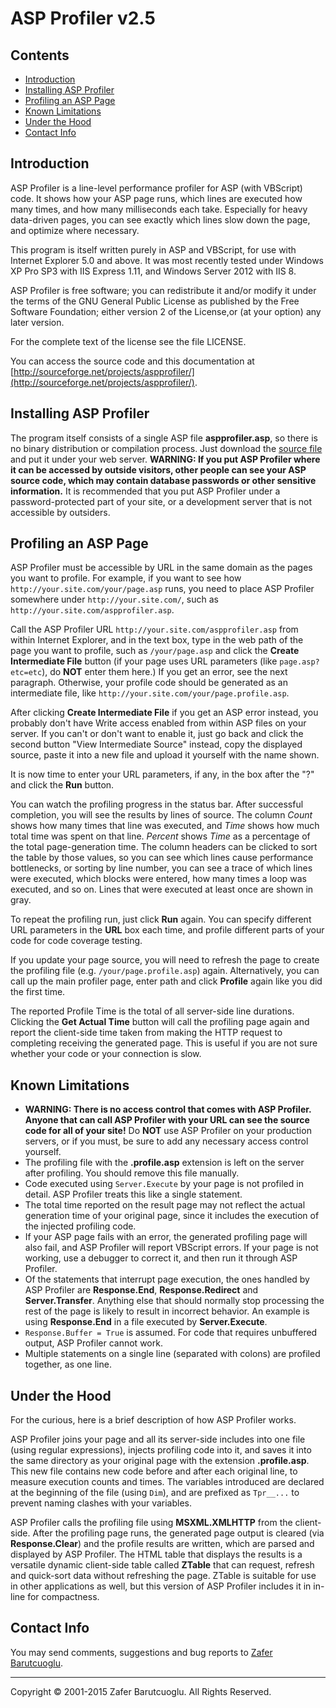 ASP Profiler v2.5
=================

Contents
--------


*   [Introduction](#Introduction)
*   [Installing ASP Profiler](#Installing)
*   [Profiling an ASP Page](#Usage)
*   [Known Limitations](#Limitations)
*   [Under the Hood](#Internals)
*   [Contact Info](#Contact)

<a name="Introduction"></a>

Introduction
------------

ASP Profiler is a line-level performance profiler for ASP (with VBScript) code. It shows how your ASP page runs, which lines are executed how many times, and how many milliseconds each take. Especially for heavy data-driven pages, you can see exactly which lines slow down the page, and optimize where necessary.

This program is itself written purely in ASP and VBScript, for use with Internet Explorer 5.0 and above. It was most recently tested under Windows XP Pro SP3 with IIS Express 1.11, and Windows Server 2012 with IIS 8.

ASP Profiler is free software; you can redistribute it and/or modify it under the terms of the GNU General Public License as published by the Free Software Foundation; either version 2 of the License,or (at your option) any later version.

For the complete text of the license see the file LICENSE.

You can access the source code and this documentation at [http://sourceforge.net/projects/aspprofiler/](http://sourceforge.net/projects/aspprofiler/).

<a name="Installing"></a>

Installing ASP Profiler
-----------------------

The program itself consists of a single ASP file **aspprofiler.asp**, so there is no binary distribution or compilation process. Just download the [source file](http://sourceforge.net/projects/aspprofiler/) and put it under your web server. **WARNING: If you put ASP Profiler where it can be accessed by outside visitors, other people can see your ASP source code, which may contain database passwords or other sensitive information.** It is recommended that you put ASP Profiler under a password-protected part of your site, or a development server that is not accessible by outsiders.

<a name="Usage"></a>

Profiling an ASP Page
---------------------

ASP Profiler must be accessible by URL in the same domain as the pages you want to profile. For example, if you want to see how `http://your.site.com/your/page.asp` runs, you need to place ASP Profiler somewhere under `http://your.site.com/`, such as `http://your.site.com/aspprofiler.asp`.

Call the ASP Profiler URL `http://your.site.com/aspprofiler.asp` from within Internet Explorer, and in the text box, type in the web path of the page you want to profile, such as `/your/page.asp` and click the **Create Intermediate File** button (if your page uses URL parameters (like `page.asp?etc=etc`), do **NOT** enter them here.) If you get an error, see the next paragraph. Otherwise, your profile code should be generated as an intermediate file, like `http://your.site.com/your/page.profile.asp`.

After clicking **Create Intermediate File** if you get an ASP error instead, you probably don't have Write access enabled from within ASP files on your server. If you can't or don't want to enable it, just go back and click the second button "View Intermediate Source" instead, copy the displayed source, paste it into a new file and upload it yourself with the name shown.

It is now time to enter your URL parameters, if any, in the box after the "?" and click the **Run** button.

You can watch the profiling progress in the status bar. After successful completion, you will see the results by lines of source. The column _Count_ shows how many times that line was executed, and _Time_ shows how much total time was spent on that line. _Percent_ shows _Time_ as a percentage of the total page-generation time. The column headers can be clicked to sort the table by those values, so you can see which lines cause performance bottlenecks, or sorting by line number, you can see a trace of which lines were executed, which blocks were entered, how many times a loop was executed, and so on. Lines that were executed at least once are shown in gray.

To repeat the profiling run, just click **Run** again. You can specify different URL parameters in the **URL** box each time, and profile different parts of your code for code coverage testing.

If you update your page source, you will need to refresh the page to create the profiling file (e.g. `/your/page.profile.asp`) again. Alternatively, you can call up the main profiler page, enter path and click **Profile** again like you did the first time.

The reported Profile Time is the total of all server-side line durations. Clicking the **Get Actual Time** button will call the profiling page again and report the client-side time taken from making the HTTP request to completing receiving the generated page. This is useful if you are not sure whether your code or your connection is slow.

<a name="Limitations"></a>

Known Limitations
-----------------

*   **WARNING: There is no access control that comes with ASP Profiler. Anyone that can call ASP Profiler with your URL can see the source code for all of your site!** Do **NOT** use ASP Profiler on your production servers, or if you must, be sure to add any necessary access control yourself.
*   The profiling file with the **.profile.asp** extension is left on the server after profiling. You should remove this file manually.
*   Code executed using `Server.Execute` by your page is not profiled in detail. ASP Profiler treats this like a single statement.
*   The total time reported on the result page may not reflect the actual generation time of your original page, since it includes the execution of the injected profiling code.
*   If your ASP page fails with an error, the generated profiling page will also fail, and ASP Profiler will report VBScript errors. If your page is not working, use a debugger to correct it, and then run it through ASP Profiler.
*   Of the statements that interrupt page execution, the ones handled by ASP Profiler are **Response.End**, **Response.Redirect** and **Server.Transfer**. Anything else that should normally stop processing the rest of the page is likely to result in incorrect behavior. An example is using **Response.End** in a file executed by **Server.Execute**.
*   `Response.Buffer = True` is assumed. For code that requires unbuffered output, ASP Profiler cannot work.
*   Multiple statements on a single line (separated with colons) are profiled together, as one line.

<a name="Internals"></a>

Under the Hood
--------------

For the curious, here is a brief description of how ASP Profiler works.

ASP Profiler joins your page and all its server-side includes into one file (using regular expressions), injects profiling code into it, and saves it into the same directory as your original page with the extension **.profile.asp**. This new file contains new code before and after each original line, to measure execution counts and times. The variables introduced are declared at the beginning of the file (using `Dim`), and are prefixed as `Tpr__...` to prevent naming clashes with your variables.

ASP Profiler calls the profiling file using **MSXML.XMLHTTP** from the client-side. After the profiling page runs, the generated page output is cleared (via **Response.Clear**) and the profile results are written, which are parsed and displayed by ASP Profiler. The HTML table that displays the results is a versatile dynamic client-side table called **ZTable** that can request, refresh and quick-sort data without refreshing the page. ZTable is suitable for use in other applications as well, but this version of ASP Profiler includes it in in-line for compactness.

<a name="Contact"></a>

Contact Info
------------

You may send comments, suggestions and bug reports to [Zafer Barutcuoglu](mailto:zafer@codeola.com).

* * *

Copyright © 2001-2015 Zafer Barutcuoglu. All Rights Reserved.
